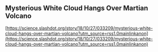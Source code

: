 ## Mysterious White Cloud Hangs Over Martian Volcano
  
  [https://science.slashdot.org/story/18/10/27/033209/mysterious-white-cloud-hangs-over-martian-volcano?utm_source=rss1.0mainlinkanon](https://science.slashdot.org/story/18/10/27/033209/mysterious-white-cloud-hangs-over-martian-volcano?utm_source=rss1.0mainlinkanon)